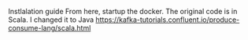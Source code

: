 Instlalation guide
From here, startup the docker. The original code is in Scala. I changed it to Java
https://kafka-tutorials.confluent.io/produce-consume-lang/scala.html

